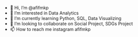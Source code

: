 - 👋 Hi, I’m @afifmkp
- 👀 I’m interested in Data Analytics
- 🌱 I’m currently learning Python, SQL, Data Visualizing
- 💞️ I’m looking to collaborate on Social Project, SDGs Project
- 📫 How to reach me instagram afifmkp

<!---
afifmkp/afifmkp is a ✨ special ✨ repository because its `README.md` (this file) appears on your GitHub profile.
You can click the Preview link to take a look at your changes.
--->
